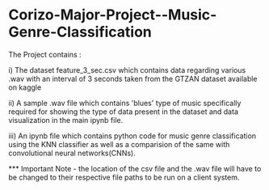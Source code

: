 # Corizo-Major-Project--Music-Genre-Classification
The Project contains :

i) The dataset feature_3_sec.csv which contains data regarding various .wav with an interval of 3 seconds taken from the GTZAN dataset available on kaggle

ii) A sample .wav file which contains 'blues' type of music specifically required for showing the type of data present in the dataset and data visualization in the main ipynb file.

iii) An ipynb file which contains python code for music genre classification using the KNN classifier as well as a comparision of the same with convolutional neural networks(CNNs).

*** Important Note - the location of the csv file and the .wav file will have to be changed to their respective file paths to be run on a client system.
